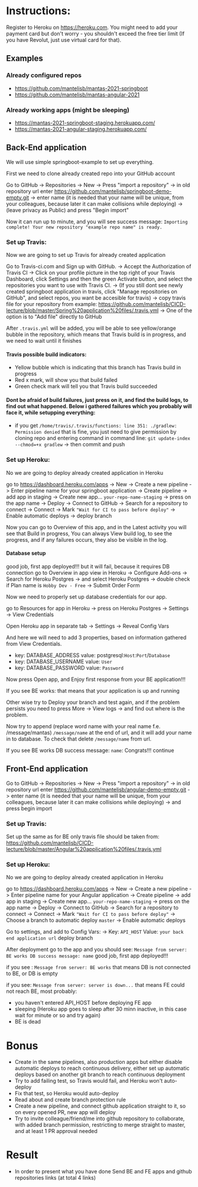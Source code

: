 # Instructions:

Register to Heroku on https://heroku.com. You might need to add your payment card but don't worry - you shouldn't exceed the free tier limit (If you have Revolut, just use virtual card for that).

## Examples

### Already configured repos
- https://github.com/mantelisb/mantas-2021-springboot
- https://github.com/mantelisb/mantas-angular-2021

### Already working apps (might be sleeping)
- https://mantas-2021-springboot-staging.herokuapp.com/
- https://mantas-2021-angular-staging.herokuapp.com/

## Back-End application

We will use simple springboot-example to set up everything.

First we need to clone already created repo into your GitHub account

Go to GitHub -> Repositories -> New -> Press "import a repository" ->
in old repository url enter https://github.com/mantelisb/springboot-demo-empty.git ->
enter name (it is needed that your name will be unique, from your colleagues, because later it can make collisions while deploying) ->
(leave privacy as Public) and press "Begin import"

Now it can run up to minute, and you will see success message:  `Importing complete! Your new repository "example repo name" is ready.`


### Set up Travis:

Now we are going to set up Travis for already created application

Go to Travis-ci.com and Sign up with GitHub. -> 
Accept the Authorization of Travis CI  ->
Click on your profile picture in the top right of your Travis Dashboard, click Settings and then the green Activate button, and select the repositories you want to use with Travis CI. ->
(If you still dont see newly created springboot application in travis, click "Manage repositories on GitHub", and select repos, you want be accesible for travis) ->
copy travis file for your repository from example: https://github.com/mantelisb/CICD-lecture/blob/master/Spring%20application%20files/.travis.yml ->
One of the option is to "Add file" directly to GitHub

After `.travis.yml` will be added, you will be able to see yellow/orange bubble in the repository, which means that Travis build is in progress, and we need to wait until it finishes

#### Travis possible build indicators:
- Yellow bubble which is indicating that this branch has Travis build in progress
- Red x mark, will show you that build failed
- Green check mark will tell you that Travis build succeeded

#### Dont be afraid of build failures, just press on it, and find the build logs, to find out what happened. Below i gathered failures which you probably will face it, while setupping everything:
- if you get `/home/travis/.travis/functions: line 351: ./gradlew: Permission denied`
that is fine, you just need to give permission by cloning repo and entering command in command line:
`git update-index --chmod=+x gradlew` ->
then commit and push


### Set up Heroku:

No we are going to deploy already created application in Heroku

go to https://dashboard.heroku.com/apps ->
New ->
Create a new pipeline ->
Enter pipeline name for your springboot application ->
Create pipeline -> 
add app in staging ->
Create new app... `your-repo-name-staging` ->
press on the app name ->
Deploy ->
Connect to GitHub ->
Search for a repository to connect ->
Connect ->
Mark `"Wait for CI to pass before deploy"` ->
Enable automatic deploys ->
deploy branch

Now you can go to Overview of this app, and in the Latest activity you will see that Build in progress, You can always View build log, to see the progress, and if any failures occurs, they also be visible in the log.

#### Database setup

good job, first app deployed!!! but it will fail, because it requires DB connection
go to Overview in app view in Heroku ->
Configure Add-ons ->
Search for Heroku Postgres -> 
and select Heroku Postgres ->
double check if Plan name is `Hobby Dev - Free` ->
Submit Order Form

Now we need to properly set up database credentials for our app.

go to Resources for app in Heroku ->
press on Heroku Postgres ->
Settings ->
View Credentials

Open Heroku app in separate tab ->
Settings ->
Reveal Config Vars

And here we will need to add 3 properties, based on information gathered from View Credentials.

- key: DATABASE_ADDRESS
value: postgresql:`Host`:`Port`/`Database`
- key: DATABASE_USERNAME
value: `User`
- key: DATABASE_PASSWORD
value: `Password`

Now press Open app, and Enjoy first response from your BE application!!!

If you see BE works:
that means that your application is up and running

Other wise try to Deploy your branch and test again, and if the problem persists you need to press More -> View logs -> and find out where is the problem.

Now try to append (replace word name with your real name f.e. /message/mantas) `/message/name` at the end of url, and it will add your name in to database. To check that delete `/message/name` from url.

If you see BE works DB success message: `name`:
Congrats!!! continue


## Front-End application
Go to GitHub -> Repositories -> New -> Press "import a repository"  ->
in old repository url enter https://github.com/mantelisb/angular-demo-empty.git ->
enter name (it is needed that your name will be unique, from your colleagues, because later it can make collisions while deploying) ->
and press begin import


### Set up Travis:
Set up the same as for BE only travis file should be taken from: https://github.com/mantelisb/CICD-lecture/blob/master/Angular%20application%20files/.travis.yml


### Set up Heroku:
No we are going to deploy already created application in Heroku

go to https://dashboard.heroku.com/apps ->
New ->
Create a new pipeline ->
Enter pipeline name for your Angular application ->
Create pipeline -> 
add app in staging ->
Create new app... `your-repo-name-staging` ->
press on the app name ->
Deploy ->
Connect to GitHub ->
Search for a repository to connect ->
Connect ->
Mark `"Wait for CI to pass before deploy"` ->
Choose a branch to automatic deploy `master` ->
Enable automatic deploys

Go to settings, and add to Config Vars: ->
Key: `API_HOST`
Value: `your back end application url`
deploy branch

After deployment go to the app and you should see:
`Message from server: BE works DB success message: name`
good job, first app deployed!!!

if you see :
`Message from server: BE works`
that means DB is not connected to BE, or DB is empty

if you see: 
`Message from server: server is down...`
that means FE could not reach BE, most probably:
- you haven't entered API_HOST before deploying FE app
- sleeping (Heroku app goes to sleep after 30 minn inactive, in this case wait for minute or so and try again)
- BE is dead


# Bonus
- Create in the same pipelines, also production apps but either disable automatic deploys to reach continuous delivery, either set up automatic deploys based on another git branch to reach continuous deployment   
- Try to add failing test, so Travis would fail, and Heroku won't auto-deploy
- Fix that test, so Heroku would auto-deploy  
- Read about and create branch protection rule
- Create a new pipeline, and connect github application straight to it, so on every opened PR, new app will deploy
- Try to invite colleague/friend/me into github repository to collaborate, with added branch permission, restricting to merge straight to master, and at least 1 PR approval needed


# Result
- In order to present what you have done Send BE and FE apps and github repositories links (at total 4 links) 